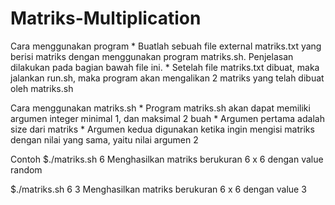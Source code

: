 # Matriks-Multiplication
Cara menggunakan program
	* Buatlah sebuah file external matriks.txt yang berisi matriks dengan menggunakan program matriks.sh. Penjelasan dilakukan pada bagian bawah file ini.
	* Setelah file matriks.txt dibuat, maka jalankan run.sh, maka program akan mengalikan 2 matriks yang telah dibuat oleh matriks.sh

Cara menggunakan matriks.sh
	* Program matriks.sh akan dapat memiliki argumen integer minimal 1, dan maksimal 2 buah
	* Argumen pertama adalah size dari matriks
	* Argumen kedua digunakan ketika ingin mengisi matriks dengan nilai yang sama, yaitu nilai argumen 2

Contoh
$./matriks.sh 6
Menghasilkan matriks berukuran 6 x 6 dengan value random

$./matriks.sh 6 3
Menghasilkan matriks berukuran 6 x 6 dengan value 3
